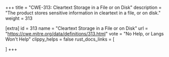 +++
title = "CWE-313: Cleartext Storage in a File or on Disk"
description	= "The product stores sensitive information in cleartext in a file, or on disk."
weight = 313

[extra]
id = 313
name = "Cleartext Storage in a File or on Disk"
url = "https://cwe.mitre.org/data/definitions/313.html"
vote = "No Help, or Langs Won't Help"
clippy_helps = false
rust_docs_links = [
	
]
+++

